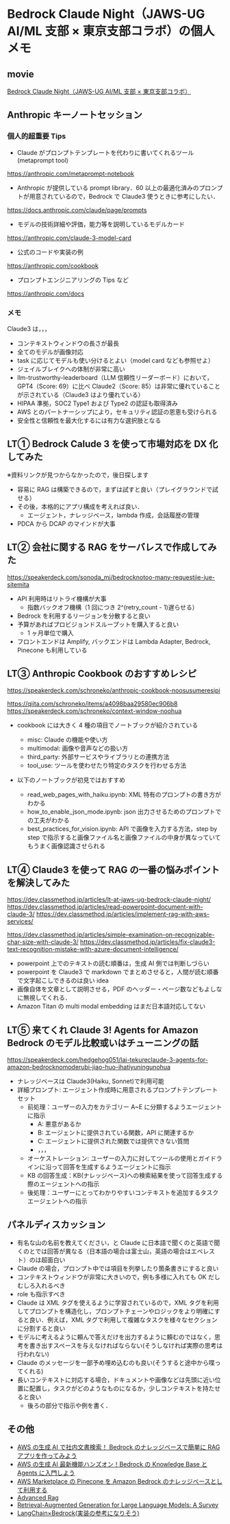 # Bedrock Claude Night（JAWS-UG AI/ML 支部 × 東京支部コラボ）の個人メモ

## movie

[Bedrock Claude Night（JAWS-UG AI/ML 支部 × 東京支部コラボ）](https://youtube.com/live/Aspb-QF3iDU)

## Anthropic キーノートセッション

### 個人的超重要 Tips

- Claude がプロンプトテンプレートを代わりに書いてくれるツール(metaprompt tool)

https://anthropic.com/metaprompt-notebook

- Anthropic が提供している prompt library．60 以上の最適化済みのプロンプトが用意されているので，Bedrock で Claude3 使うときに参考にしたい．

https://docs.anthropic.com/claude/page/prompts

- モデルの技術詳細や評価，能力等を説明しているモデルカード

https://anthropic.com/claude-3-model-card

- 公式のコードや実装の例

https://anthropic.com/cookbook

- プロンプトエンジニアリングの Tips など

https://anthropic.com/docs

### メモ

Claude3 は，，，

- コンテキストウィンドウの長さが最長
- 全てのモデルが画像対応
- task に応じてモデルも使い分けるとよい（model card なども参照せよ）
- ジェイルブレイクへの体制が非常に高い
- llm-trustworthy-leaderboard（LLM 信頼性リーダーボード）において，GPT4（Score: 69）に比べ Claude2（Score: 85）は非常に優れていることが示されている（Claude3 はより優れている）
- HIPAA 準拠，SOC2 Type1 および Type2 の認証も取得済み
- AWS とのパートナーシップにより，セキュリティ認証の恩恵も受けられる
- 安全性と信頼性を最大化するには有力な選択肢となる

## LT① Bedrock Calude 3 を使って市場対応を DX 化してみた

※資料リンクが見つからなかったので，後日探します

- 容易に RAG は構築できるので，まずは試すと良い（プレイグラウンドで試せる）
- その後，本格的にアプリ構成を考えれば良い．
  - エージェント，ナレッジベース，lambda 作成，会話履歴の管理
- PDCA から DCAP のマインドが大事

## LT② 会社に関する RAG をサーバレスで作成してみた

https://speakerdeck.com/sonoda_mj/bedrocknotoo-many-requestjie-jue-sitemita

- API 利用時はリトライ機構が大事
  - 指数バックオフ機構（1 回につき 2^(retry_count - 1)遅らせる）
- Bedrock を利用するリージョンを分散すると良い
- 予算があればプロビジョンドスループットを購入すると良い
  - 1 ヶ月単位で購入
- フロントエンドは Amplify, バックエンドは Lambda Adapter, Bedrock, Pinecone も利用している

## LT③ Anthropic Cookbook のおすすめレシピ

https://speakerdeck.com/schroneko/anthropic-cookbook-noosusumeresipi

https://qiita.com/schroneko/items/a4098baa29580ec906b8
https://speakerdeck.com/schroneko/context-window-noohua

- cookbook には大きく 4 種の項目でノートブックが紹介されている

  - misc: Claude の機能や使い方
  - multimodal: 画像や音声などの扱い方
  - third_party: 外部サービスやライブラリとの連携方法
  - tool_use: ツールを使わせたり特定のタスクを行わせる方法

- 以下のノートブックが初見ではおすすめ
  - read_web_pages_with_haiku.ipynb: XML 特有のプロンプトの書き方がわかる
  - how_to_enable_json_mode.ipynb: json 出力させるためのプロンプトでの工夫がわかる
  - best_practices_for_vision.ipynb: API で画像を入力する方法，step by step で指示すると画像ファイル名と画像ファイルの中身が異なっていてもうまく画像認識させられる

## LT④ Claude3 を使って RAG の一番の悩みポイントを解決してみた

https://dev.classmethod.jp/articles/lt-at-jaws-ug-bedrock-claude-night/
https://dev.classmethod.jp/articles/read-powerpoint-document-with-claude-3/
https://dev.classmethod.jp/articles/implement-rag-with-aws-services/

https://dev.classmethod.jp/articles/simple-examination-on-recognizable-char-size-with-claude-3/
https://dev.classmethod.jp/articles/fix-claude3-text-recognition-mistake-with-azure-document-intelligence/

- powerpoint 上でのテキストの読む順番は，生成 AI 側では判断しづらい
- powerpoint を Claude3 で markdown でまとめさせると，人間が読む順番で文字起こしできるのは良い idea
- 画像自体を文章として説明させる，PDF のヘッダー・ページ数などもよしなに無視してくれる．
- Amazon Titan の multi modal embedding はまだ日本語対応してない

## LT⑤ 来てくれ Claude 3! Agents for Amazon Bedrock のモデル比較或いはチューニングの話

https://speakerdeck.com/hedgehog051/lai-tekureclaude-3-agents-for-amazon-bedrocknomoderubi-jiao-huo-ihatiyuningunohua

- ナレッジベースは Claude3(Haiku, Sonnet)で利用可能
- 詳細プロンプト: エージェント作成時に用意されるプロンプトテンプレートセット
  - 前処理：ユーザーの入力をカテゴリー A~E に分類するようエージェントに指示
    - A: 悪意があるか
    - B: エージェントに提供されている関数，API に関連するか
    - C: エージェントに提供された関数では提供できない質問
    - ，，，
  - オーケストレーション: ユーザーの入力に対してツールの使用とガイドラインに沿って回答を生成するようエージェントに指示
  - KB の回答生成：KB(ナレッジベース)への検索結果を使って回答生成する際のエージェントへの指示
  - 後処理：ユーザーにとってわかりやすいコンテキストを追加するタスクエージェントへの指示

## パネルディスカッション

- 有名な山の名前を教えてください，と Claude に日本語で聞くのと英語で聞くのとでは回答が異なる（日本語の場合は富士山，英語の場合はエベレスト）のは超面白い
- Claude の場合，プロンプト中では項目を列挙したり箇条書きにすると良い
- コンテキストウィンドウが非常に大きいので，例も多様に入れても OK だしむしろ入れるべき
- role も指示すべき
- Claude は XML タグを使えるように学習されているので，XML タグを利用してプロンプトを構造化し，プロンプトチェーンやロジックをより明確にすると良い．例えば，XML タグで利用して複雑なタスクを様々なセクションに分割すると良い
- モデルに考えるように頼んで答えだけを出力するように頼むのではなく，思考を書き出すスペースを与えなければならない(そうしなければ実際の思考は行われない)
- Claude のメッセージを一部予め埋め込むのも良い(そうすると途中から喋ってくれる)
- 長いコンテキストに対応する場合，ドキュメントや画像などは先頭に近い位置に配置し，タスクがどのようなものになるか，少しコンテキストを持たせると良い
  - 後ろの部分で指示や例を書く．

## その他

- [AWS の生成 AI で社内文書検索！ Bedrock のナレッジベースで簡単に RAG アプリを作ってみよう](https://qiita.com/minorun365/items/24dfb0ea3afde6ed0a56)
- [AWS の生成 AI 最新機能ハンズオン！Bedrock の Knowledge Base と Agents に入門しよう](https://qiita.com/minorun365/items/86a3667290a8e5657f65)
- [AWS Marketplace の Pinecone を Amazon Bedrock のナレッジベースとして利用する](https://aws.amazon.com/jp/blogs/news/leveraging-pinecone-on-aws-marketplace-as-a-knowledge-base-for-amazon-bedrock/)
- [Advanced Rag](https://medium.com/@drjulija/what-are-naive-rag-advanced-rag-modular-rag-paradigms-edff410c202e)
- [Retrieval-Augmented Generation for Large Language Models: A Survey](https://arxiv.org/abs/2312.10997)
- [LangChain×Bedrock(実装の参考になりそう)](https://twitter.com/cyber__BOSE/status/1782246450770137301)
